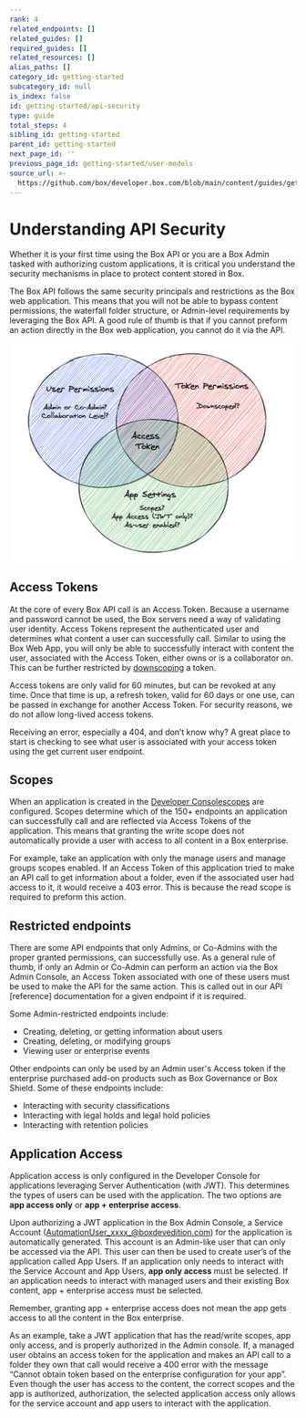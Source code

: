 ```yaml
---
rank: 4
related_endpoints: []
related_guides: []
required_guides: []
related_resources: []
alias_paths: []
category_id: getting-started
subcategory_id: null
is_index: false
id: getting-started/api-security
type: guide
total_steps: 4
sibling_id: getting-started
parent_id: getting-started
next_page_id: ''
previous_page_id: getting-started/user-models
source_url: >-
  https://github.com/box/developer.box.com/blob/main/content/guides/getting-started/api-security.md
---
```

# Understanding API Security

Whether it is your first time using the Box API or you are a Box Admin tasked
with authorizing custom applications, it is critical you understand the
security mechanisms in place to protect content stored in Box.

The Box API follows the same security principals and restrictions as the Box web
application. This means that you will not be able to bypass content permissions,
the waterfall folder structure, or Admin-level requirements by leveraging the
Box API. A good rule of thumb is that if you cannot preform an action directly
in the Box web application, you cannot do it via the API.

<ImageFrame center shadow border>

![Access Token Components](images/token_vendiagram.png)

</ImageFrame>

## Access Tokens

At the core of every Box API call is an Access Token. Because a username and
password cannot be used, the Box servers need a way of validating user identity.
Access Tokens represent the authenticated user and determines what content a
user can successfully call. Similar to using the Box Web App, you will only be
able to successfully interact with content the user, associated with the Access
Token, either owns or is a collaborator on. This can be further restricted by
[downscoping][downscope] a token.

Access tokens are only valid for 60 minutes, but can be revoked at any time.
Once that time is up, a refresh token, valid for 60 days or one use, can be
passed in exchange for another Access Token. For security reasons, we do not
allow long-lived access tokens.

<Message type=tip>

Receiving an error, especially a 404, and don’t know why? A great place to
start is checking to see what user is associated with your access token
using the get current user endpoint.

</Message>

## Scopes

When an application is created in the [Developer Console][dc][scopes][scopes]
are configured. Scopes determine which of the 150+ endpoints an application can
successfully call and are reflected via Access Tokens of the application.
This means that granting the write scope does not automatically provide a user
with access to all content in a Box enterprise.

For example, take an application with only the manage users and manage groups
scopes enabled. If an Access Token of this application tried to make an API call
to get information about a folder, even if the associated user had access to it,
it would receive a 403 error. This is because the read scope is required to
preform this action.

## Restricted endpoints

There are some API endpoints that only Admins, or Co-Admins with the proper
granted permissions, can successfully use. As a general rule of thumb, if only
an Admin or Co-Admin can perform an action via the Box Admin Console, an Access
Token associated with one of these users must be used to make the API for the
same action. This is called out in our API [reference] documentation for a
given endpoint if it is required.

Some Admin-restricted endpoints include:

- Creating, deleting, or getting information about users
- Creating, deleting, or modifying groups
- Viewing user or enterprise events

Other endpoints can only be used by an Admin user's Access token if the
enterprise purchased add-on products such as Box Governance or Box Shield. Some
of these endpoints include:

- Interacting with security classifications
- Interacting with legal holds and legal hold policies
- Interacting with retention policies

## Application Access

Application access is only configured in the Developer Console for applications
leveraging Server Authentication (with JWT). This determines the types of users
can be used with the application. The two options are **app access only** or
**app + enterprise access**.

Upon authorizing a JWT application in the Box Admin Console, a Service Account
(AutomationUser_xxxx_@boxdevedition.com) for the application is automatically
generated. This account is an Admin-like user that can only be accessed via the
API. This user can then be used to create user’s of the application called App
Users. If an application only needs to interact with the Service Account and
App Users, **app only access** must be selected. If an application needs to
interact with managed users and their existing Box content, app + enterprise
access must be selected. 

<Message type=tip>

Remember, granting app + enterprise access does not mean the app gets access
to all the content in the Box enterprise.

</Message>

As an example, take a JWT application that has the read/write scopes,
app only access, and is properly authorized in the Admin console. If, a
managed user obtains an access token for the application and makes an API call
to a folder they own that call would receive a 400 error with the message
“Cannot obtain token based on the enterprise configuration for your app”. Even
though the user has access to the content, the correct scopes and the app is
authorized, authorization, the selected application access only
allows for the service account and app users to interact with the application.

[downscope]: g://authentication/tokens/downscope
[dc]: https://app.box.com/developers/console
[scopes]: g://api-calls/permissions-and-errors/scopes
